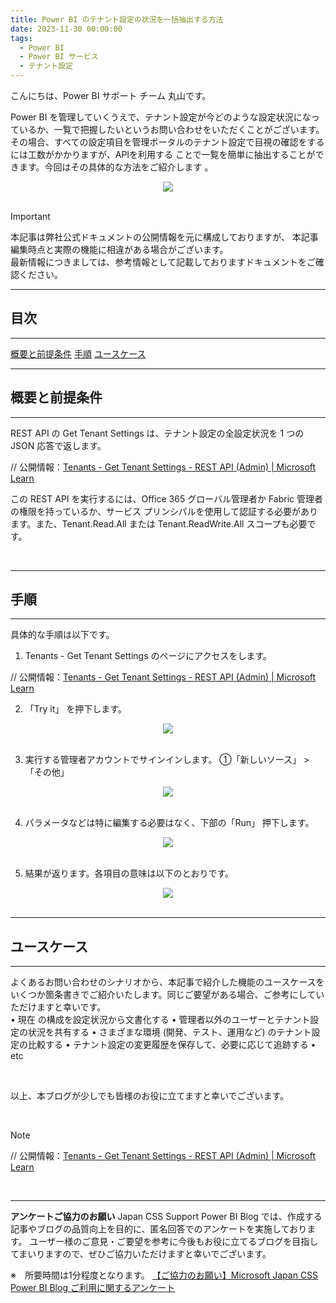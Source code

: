 ```yaml
---
title: Power BI のテナント設定の状況を一括抽出する方法
date: 2023-11-30 00:00:00 
tags:
  - Power BI
  - Power BI サービス
  - テナント設定
---
```



こんにちは、Power BI サポート チーム 丸山です。

Power BI を管理していくうえで、テナント設定が今どのような設定状況になっているか、一覧で把握したいというお問い合わせをいただくことがございます。その場合、すべての設定項目を管理ポータルのテナント設定で目視の確認をするには工数がかかりますが、APIを利用する ことで一覧を簡単に抽出することができます。今回はその具体的な方法をご紹介します 。

<!-- more -->
<div align="center">
<img src="1.png">
</div>

</br>

> [!IMPORTANT]  
> 本記事は弊社公式ドキュメントの公開情報を元に構成しておりますが、
> 本記事編集時点と実際の機能に相違がある場合がございます。  
> 最新情報につきましては、参考情報として記載しておりますドキュメントをご確認ください。

---
## 目次
---
 [概要と前提条件](#概要と前提条件)
 [手順](#手順)
 [ユースケース](#ユースケース)

---
## 概要と前提条件
---
REST API の Get Tenant Settings は、テナント設定の全設定状況を 1 つの JSON 応答で返します。

// 公開情報：[Tenants - Get Tenant Settings - REST API (Admin) | Microsoft Learn](https://learn.microsoft.com/en-us/rest/api/fabric/admin/tenants/get-tenant-settings?tabs=HTTP)

この REST API を実行するには、Office 365 グローバル管理者か Fabric 管理者の権限を持っているか、サービス プリンシパルを使用して認証する必要があります。また、Tenant.Read.All または Tenant.ReadWrite.All スコープも必要です。

</br>

---
## 手順
---

具体的な手順は以下です。

1. Tenants - Get Tenant Settings のページにアクセスをします。

// 公開情報：[Tenants - Get Tenant Settings - REST API (Admin) | Microsoft Learn](https://learn.microsoft.com/en-us/rest/api/fabric/admin/tenants/get-tenant-settings?tabs=HTTP)

2. 「Try it」 を押下します。
<div align="center">
<img src="2.png">
</div>
 
</br>

3. 実行する管理者アカウントでサインインします。
①「新しいソース」 > 「その他」
<div align="center">
<img src="3.png">
</div>

</br>

4. パラメータなどは特に編集する必要はなく、下部の「Run」 押下します。

<div align="center">
<img src="4.png">
</div>

</br>

5. 結果が返ります。各項目の意味は以下のとおりです。

<div align="center">
<img src="5.png">
</div>

</br>

---
## ユースケース
---

よくあるお問い合わせのシナリオから、本記事で紹介した機能のユースケースをいくつか箇条書きでご紹介いたします。同じご要望がある場合、ご参考にしていただけますと幸いです。
</br>
•	現在 の構成を設定状況から文書化する
•	管理者以外のユーザーとテナント設定の状況を共有する
•	さまざまな環境 (開発、テスト、運用など) のテナント設定の比較する
•	テナント設定の変更履歴を保存して、必要に応じて追跡する
•	etc

 

</br>

以上、本ブログが少しでも皆様のお役に立てますと幸いでございます。

</br>

> [!NOTE]
> // 公開情報：[Tenants - Get Tenant Settings - REST API (Admin) | Microsoft Learn](https://learn.microsoft.com/en-us/rest/api/fabric/admin/tenants/get-tenant-settings?tabs=HTTP)

</br>

---

**アンケートご協力のお願い**
Japan CSS Support Power BI Blog では、作成する記事やブログの品質向上を目的に、匿名回答でのアンケートを実施しております。
ユーザー様のご意見・ご要望を参考に今後もお役に立てるブログを目指してまいりますので、ぜひご協力いただけますと幸いでございます。 

※　所要時間は1分程度となります。
[【ご協力のお願い】Microsoft Japan CSS Power BI Blog ご利用に関するアンケート](https://jpbap-sqlbi.github.io/blog/powerbi/pbi_blogsurvey2022/)